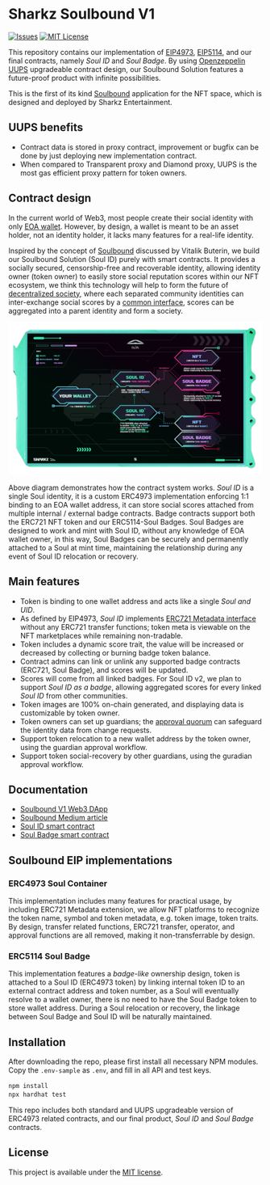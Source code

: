 # Sharkz Soulbound V1

[![Issues][issues-shield]][issues-url]
[![MIT License][license-shield]][license-url]
<!-- [![Contributors][contributors-shield]][contributors-url] -->
<!-- [![Forks][forks-shield]][forks-url] -->
<!-- [![Stargazers][stars-shield]][stars-url] -->

This repository contains our implementation of [EIP4973](https://eips.ethereum.org/EIPS/eip-4973), [EIP5114](https://eips.ethereum.org/EIPS/eip-5114), and our final contracts, namely *Soul ID* and *Soul Badge*. By using [Openzeppelin UUPS](https://blog.openzeppelin.com/workshop-recap-deploying-more-efficient-upgradeable-contracts/) upgradeable contract design, our Soulbound Solution features a future-proof product with infinite possibilities.

This is the first of its kind [Soulbound](https://vitalik.ca/general/2022/01/26/soulbound.html) application for the NFT space, which is designed and deployed by Sharkz Entertainment.

## UUPS benefits

- Contract data is stored in proxy contract, improvement or bugfix can be done by just deploying new implementation contract.
- When compared to Transparent proxy and Diamond proxy, UUPS is the most gas efficient proxy pattern for token owners.

## Contract design

In the current world of Web3, most people create their social identity with only [EOA wallet](https://ethereum.org/en/glossary/#eoa). However, by design, a wallet is meant to be an asset holder, not an identity holder, it lacks many features for a real-life identity.

Inspired by the concept of [Soulbound](https://vitalik.ca/general/2022/01/26/soulbound.html) discussed by Vitalik Buterin, we build our Soulbound Solution (Soul ID) purely with smart contracts. It provides a socially secured, censorship-free and recoverable identity, allowing identity owner (token owner) to easily store social reputation scores within our NFT ecosystem, we think this technology will help to form the future of [decentralized society](https://papers.ssrn.com/sol3/papers.cfm?abstract_id=4105763), where each separated community identities can inter-exchange social scores by a [common interface](https://github.com/TeamSHARKZ/soulbound/blob/main/contracts/lib/sharkz/IScore.sol), scores can be aggregated into a parent identity and form a society.

![Screenshot](docs/diagram.png)

Above diagram demonstrates how the contract system works. *Soul ID* is a single Soul identity, it is a custom ERC4973 implementation enforcing 1:1 binding to an EOA wallet address, it can store social scores attached from multiple internal / external badge contracts. Badge contracts support both the ERC721 NFT token and our ERC5114-Soul Badges. Soul Badges are designed to work and mint with Soul ID, without any knowledge of EOA wallet owner, in this way, Soul Badges can be securely and permanently attached to a Soul at mint time, maintaining the relationship during any event of Soul ID relocation or recovery.

## Main features

- Token is binding to one wallet address and acts like a single *Soul and UID*.
- As defined by EIP4973, *Soul ID* implements [ERC721 Metadata interface](https://eips.ethereum.org/EIPS/eip-721) without any ERC721 transfer functions; token meta is viewable on the NFT marketplaces while remaining non-tradable.
- Token includes a dynamic score trait, the value will be increased or decreased by collecting or burning badge token balance.
- Contract admins can link or unlink any supported badge contracts (ERC721, Soul Badge), and scores will be updated.
- Scores will come from all linked badges. For Soul ID v2, we plan to support *Soul ID as a badge*, allowing aggregated scores for every linked *Soul ID* from other communities.
- Token images are 100% on-chain generated, and displaying data is customizable by token owner.
- Token owners can set up guardians; the [approval quorum](https://findhoalaw.com/tag/majority-of-quorum/) can safeguard the identity data from change requests.
- Support token relocation to a new wallet address by the token owner, using the guardian approval workflow.
- Support token social-recovery by other guardians, using the guradian approval workflow.

## Documentation

- [Soulbound V1 Web3 DApp](https://sharkzent.io/soulbound/v1)
- [Soulbound Medium article](https://medium.com/@sharkzent/sharkz-soulbound-101-26b5933edcc9)
- [Soul ID smart contract](https://etherscan.io/address/0x12DEb1Cb5732E40Dd55B89aBB6D5C31dF13A6e38#readProxyContract)
- [Soul Badge smart contract](https://etherscan.io/address/0x43013825FA33C5CC93b3B72AdE12D58fCFF2d712#code)

## Soulbound EIP implementations

### ERC4973 Soul Container

This implementation includes many features for practical usage, by including ERC721 Metadata extension, we allow NFT platforms to recognize the token name, symbol and token metadata, e.g. token image, token traits. By design, transfer related functions, ERC721 transfer, operator, and approval functions are all removed, making it non-transferrable by design.

### ERC5114 Soul Badge

This implementation features a *badge-like* ownership design, token is attached to a Soul ID (ERC4973 token) by linking internal token ID to an external contract address and token number, as a Soul will eventually resolve to a wallet owner, there is no need to have the Soul Badge token to store  wallet address. During a Soul relocation or recovery, the linkage between Soul Badge and Soul ID will be naturally maintained.

## Installation

After downloading the repo, please first install all necessary NPM modules. Copy the `.env-sample` as `.env`, and fill in all API and test keys.

```sh
npm install
npx hardhat test
```

This repo includes both standard and UUPS upgradeable version of ERC4973 related contracts, and our final product, *Soul ID* and *Soul Badge* contracts.

## License

This project is available under the [MIT license](https://opensource.org/licenses/MIT).

<!-- MARKDOWN LINKS & IMAGES -->

<!-- https://www.markdownguide.org/basic-syntax/#reference-style-links -->
[issues-shield]: https://img.shields.io/github/issues/TeamSHARKZ/soulbound.svg?style=for-the-badge
[issues-url]: https://github.com/TeamSHARKZ/soulbound/issues
[license-shield]: https://img.shields.io/badge/License-MIT-green.svg?style=for-the-badge
[license-url]: https://github.com/TeamSHARKZ/soulbound/LICENSE